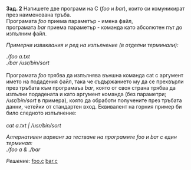 **Зад. 2** Напишете две програми на C (*foo* и *bar*), които си комуникират през наименована тръба.<br>
Програмата *foo* приема параметър - имена файл,<br>
програмата *bar* приема параметър - команда като абсолютен път до изпълним файл.<br>

*Примерни извиквания и ред на изпълнение (в отделни терминали):*

*./foo a.txt*<br>
*./bar /usr/bin/sort*
<br><br>
Програмата *foo* трябва да изпълнява външна команда cat с аргумент името на подадения файл, така че съдържанието му да се прехвърли през
тръбата към програмаъа *bar*, която от своя страна трябва да изпълни подадената и като аргумент команда (без параметри; */usr/bin/sort* в примера), 
която да обработи получените през тръбата данни, четейки от стандартен вход. Еквивалент на горния пример би било следното изпълнение:
<br><br>
*cat a.txt | /usr/bin/sort*

*Алтернативен вариант за тестване на програмите foo и bar с един терминал:<br>*
*./foo a &*
*./bar*

*Решение:*
[foo.c](https://github.com/andy489/Linux_Shell/blob/master/FMI%20Tasks/C%20Processes/foo.c)
[bar.c](https://github.com/andy489/Linux_Shell/blob/master/FMI%20Tasks/C%20Processes/bar.c)
